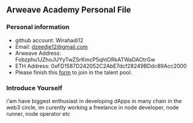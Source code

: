## Arweave Academy Personal File

### Personal information

- github account: Wirahadi12
- Email: dzeedie12@gmail.com
- Arweave Address: Fobzphu1JZhoJUYyTwZSrKmcP5qhtORkATWaDAOtrGw
- ETH Address: 0xFD1587D242052C2AbE7dcf28249BDdc89Acc2000
- Please finish this [form](https://docs.google.com/forms/d/e/1FAIpQLSfWA5fIIcBgmRppm3jNz5vmf9Mai_QMVil-2pO4r7YKn_Zhtw/viewform?usp=sf_link) to join in the talent pool.

### Introduce Yourself
 i'am have biggest enthusiast in developing dApps in many chain in the web3 circle, im curently working a freelance in node developer, node runner, node operator etc
